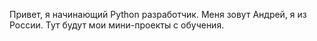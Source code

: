 Привет, я начинающий Python разработчик. Меня зовут Андрей, я из России. Тут будут мои мини-проекты с обучения.
